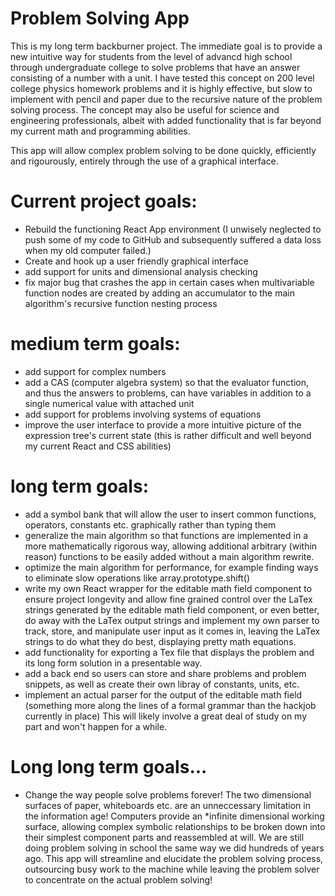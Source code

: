 # Problem Solving App

This is my long term backburner project. The immediate goal is to provide a new intuitive way for students from the level of advancd high school through undergraduate college to solve problems that have an answer consisting of a number with a unit. I have tested this concept on 200 level college physics homework problems and it is highly effective, but slow to implement with pencil and paper due to the recursive nature of the problem solving process. The concept may also be useful for science and engineering professionals, albeit with added functionality that is far beyond my current math and programming abilities.

This app will allow complex problem solving to be done quickly, efficiently and rigourously, entirely through the use of a graphical interface. 

# Current project goals: 

- Rebuild the functioning React App environment (I unwisely neglected to push some of my code to GitHub and subsequently suffered a data loss when my old computer failed.)
- Create and hook up a user friendly graphical interface
- add support for units and dimensional analysis checking
- fix major bug that crashes the app in certain cases when multivariable function nodes are created by adding an accumulator to the main algorithm's recursive function nesting process

# medium term goals:

- add support for complex numbers
- add a CAS (computer algebra system) so that the evaluator function, and thus the answers to problems, can have variables in addition to a single numerical value with attached unit
- add support for problems involving systems of equations
- improve the user interface to provide a more intuitive picture of the expression tree's current state (this is rather difficult and well beyond my current React and CSS abilities)

# long term goals:

- add a symbol bank that will allow the user to insert common functions, operators, constants etc. graphically rather than typing them
- generalize the main algorithm so that functions are implemented in a more mathematically rigorous way, allowing additional arbitrary (within reason) functions to be easily added without a main algorithm rewrite.
- optimize the main algorithm for performance, for example finding ways to eliminate slow operations like array.prototype.shift()
- write my own React wrapper for the editable math field component to ensure project longevity and allow fine grained control over the LaTex strings generated by the editable math field component, or even better, do away with the LaTex output strings and implement my own parser to track, store, and manipulate user input as it comes in, leaving the LaTex strings to do what they do best, displaying pretty math equations.
- add functionality for exporting a Tex file that displays the problem and its long form solution in a presentable way.
- add a back end so users can store and share problems and problem snippets, as well as create their own libray of constants, units, etc.
- implement an actual parser for the output of the editable math field (something more along the lines of a formal grammar than the hackjob currently in place) This will likely involve a great deal of study on my part and won't happen for a while.

# Long long term goals...

- Change the way people solve problems forever! The two dimensional surfaces of paper, whiteboards etc. are an unneccessary limitation in the information age! Computers provide an \*infinite dimensional working surface, allowing complex symbolic relationships to be broken down into their simplest component parts and reassembled at will. We are still doing problem solving in school the same way we did hundreds of years ago. This app will streamline and elucidate the problem solving process, outsourcing busy work to the machine while leaving the problem solver to concentrate on the actual problem solving!

